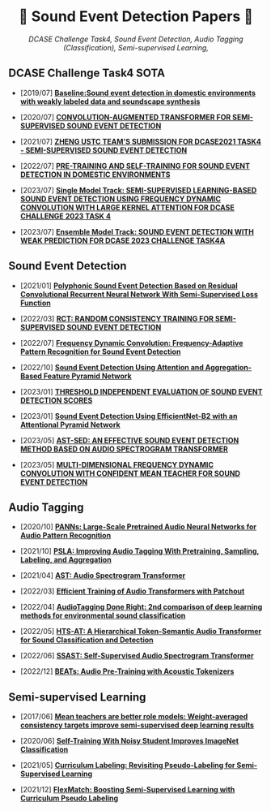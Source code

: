 # <h1 align="center">:star2: Sound Event Detection Papers :star2:</h1>
  
<p align=center><i> DCASE Challenge Task4, Sound Event Detection, Audio Tagging (Classification), Semi-supervised Learning, </i></p>  

## DCASE Challenge Task4 SOTA
* \[2019/07\] [**Baseline:Sound event detection in domestic environments with weakly labeled data and soundscape synthesis**](https://inria.hal.science/hal-02160855/)

* \[2020/07\] [**CONVOLUTION-AUGMENTED TRANSFORMER FOR SEMI-SUPERVISED SOUND EVENT DETECTION**](https://dcase.community/documents/challenge2020/technical_reports/DCASE2020_Miyazaki_108.pdf)

* \[2021/07\] [**ZHENG USTC TEAM’S SUBMISSION FOR DCASE2021 TASK4 - SEMI-SUPERVISED SOUND EVENT DETECTION**](https://dcase.community/documents/challenge2021/technical_reports/DCASE2021_Zheng_110_t4.pdf)

* \[2022/07\] [**PRE-TRAINING AND SELF-TRAINING FOR SOUND EVENT DETECTION IN DOMESTIC ENVIRONMENTS**](https://dcase.community/documents/challenge2022/technical_reports/DCASE2022_Ebbers_125_t4.pdf)

* \[2023/07\] [**Single Model Track: SEMI-SUPERVISED LEARNING-BASED SOUND EVENT DETECTION USING FREQUENCY DYNAMIC CONVOLUTION WITH LARGE KERNEL ATTENTION FOR DCASE CHALLENGE 2023 TASK 4**](https://dcase.community/documents/challenge2023/technical_reports/DCASE2023_Kim_82_t4a.pdf)

* \[2023/07\] [**Ensemble Model Track: SOUND EVENT DETECTION WITH WEAK PREDICTION FOR DCASE 2023 CHALLENGE TASK4A**](https://dcase.community/documents/challenge2023/technical_reports/DCASE2023_Zhang_63_t4a.pdf)

## Sound Event Detection
* \[2021/01\] [**Polyphonic Sound Event Detection Based on Residual Convolutional Recurrent Neural Network With Semi-Supervised Loss Function**](https://ieeexplore.ieee.org/stamp/stamp.jsp?tp=&arnumber=9312148)


* \[2022/03\] [**RCT: RANDOM CONSISTENCY TRAINING
FOR SEMI-SUPERVISED SOUND EVENT DETECTION**](https://arxiv.org/pdf/2110.11144.pdf)

* \[2022/07\] [**Frequency Dynamic Convolution: Frequency-Adaptive Pattern Recognition for Sound Event Detection**](https://arxiv.org/pdf/2203.15296.pdf)

* \[2022/10\] [**Sound Event Detection Using Attention and Aggregation-Based Feature Pyramid Network**](https://ieeexplore.ieee.org/document/9943734)

* \[2023/01\] [**THRESHOLD INDEPENDENT EVALUATION OF SOUND EVENT DETECTION SCORES**](https://ieeexplore.ieee.org/stamp/stamp.jsp?tp=&arnumber=9747556)


* \[2023/01\] [**Sound Event Detection Using EfficientNet-B2 with an Attentional Pyramid Network**](https://ieeexplore.ieee.org/document/10043590)

* \[2023/05\] [**AST-SED: AN EFFECTIVE SOUND EVENT DETECTION METHOD BASED ON AUDIO SPECTROGRAM TRANSFORMER**](https://ieeexplore.ieee.org/stamp/stamp.jsp?tp=&arnumber=10096853)

* \[2023/05\] [**MULTI-DIMENSIONAL FREQUENCY DYNAMIC CONVOLUTION WITH CONFIDENT MEAN TEACHER FOR SOUND EVENT DETECTION**](https://ieeexplore.ieee.org/stamp/stamp.jsp?tp=&arnumber=10096306)


## Audio Tagging
* \[2020/10\] [**PANNs: Large-Scale Pretrained Audio Neural Networks for Audio Pattern Recognition**](https://ieeexplore.ieee.org/stamp/stamp.jsp?tp=&arnumber=9229505)

* \[2021/10\] [**PSLA: Improving Audio Tagging With Pretraining, Sampling, Labeling, and Aggregation**](https://ieeexplore.ieee.org/stamp/stamp.jsp?tp=&arnumber=9576629)

* \[2021/04\] [**AST: Audio Spectrogram Transformer**](https://arxiv.org/pdf/2104.01778.pdf)

* \[2022/03\] [**Efficient Training of Audio Transformers with Patchout**](https://arxiv.org/pdf/2110.05069.pdf)

* \[2022/04\] [**AudioTagging Done Right: 2nd comparison of deep learning methods for environmental sound classification**](https://arxiv.org/pdf/2203.13448.pdf)

* \[2022/05\] [**HTS-AT: A Hierarchical Token-Semantic Audio Transformer for Sound Classification and Detection**](https://ieeexplore.ieee.org/stamp/stamp.jsp?tp=&arnumber=9746312)

* \[2022/06\] [**SSAST: Self-Supervised Audio Spectrogram Transformer**](https://ojs.aaai.org/index.php/AAAI/article/view/21315)

* \[2022/12\] [**BEATs: Audio Pre-Training with Acoustic Tokenizers**](https://arxiv.org/pdf/2212.09058.pdf)

## Semi-supervised Learning

* \[2017/06\] [**Mean teachers are better role models: Weight-averaged consistency targets improve semi-supervised deep learning results**](https://proceedings.neurips.cc/paper_files/paper/2017/file/68053af2923e00204c3ca7c6a3150cf7-Paper.pdf)

* \[2020/06\] [**Self-Training With Noisy Student Improves ImageNet Classification**](https://openaccess.thecvf.com/content_CVPR_2020/papers/Xie_Self-Training_With_Noisy_Student_Improves_ImageNet_Classification_CVPR_2020_paper.pdf)

* \[2021/05\] [**Curriculum Labeling: Revisiting Pseudo-Labeling for Semi-Supervised Learning**](https://ojs.aaai.org/index.php/AAAI/article/view/16852)

* \[2021/12\] [**FlexMatch: Boosting Semi-Supervised Learning with Curriculum Pseudo Labeling**](https://proceedings.neurips.cc/paper_files/paper/2021/file/995693c15f439e3d189b06e89d145dd5-Paper.pdf)
